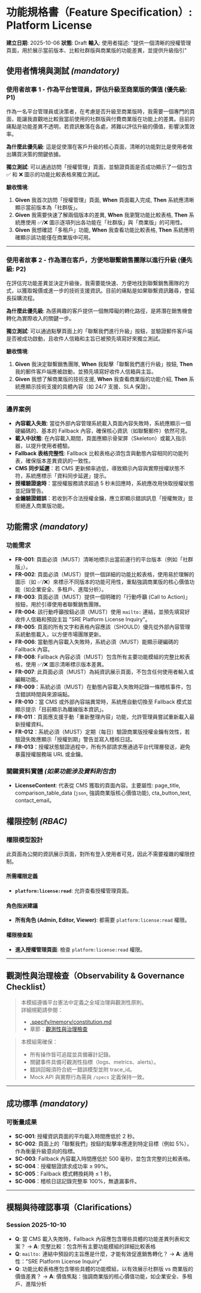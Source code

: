 # 功能規格書（Feature Specification）: Platform License

**建立日期**: 2025-10-06
**狀態**: Draft
**輸入**: 使用者描述: "提供一個清晰的授權管理頁面，用於展示當前版本、比較社群版與商業版的功能差異，並提供升級指引"

## 使用者情境與測試 *(mandatory)*

### 使用者故事 1 - 作為平台管理員，評估升級至商業版的價值 (優先級: P1)

作為一名平台管理員或決策者，在考慮是否升級至商業版時，我需要一個專門的頁面，能讓我直觀地比較我當前使用的社群版與付費商業版在功能上的差異。目前的痛點是功能差異不透明，若資訊散落在各處，將難以評估升級的價值，影響決策效率。

**為什麼此優先級**: 這是促使潛在客戶升級的核心頁面，清晰的功能對比是使用者做出購買決策的關鍵依據。

**獨立測試**: 可以通過訪問「授權管理」頁面，並驗證頁面是否成功顯示了一個包含 ✅ 和 ❌ 圖示的功能比較表格來獨立測試。

**驗收情境**:

1.  **Given** 我首次訪問「授權管理」頁面, **When** 頁面載入完成, **Then** 系統應清晰顯示當前版本為「社群版」。
2.  **Given** 我需要快速了解兩個版本的差異, **When** 我瀏覽功能比較表格, **Then** 系統應使用 ✅/❌ 圖示逐項列出各功能在「社群版」與「商業版」的可用性。
3.  **Given** 我想確認「多租戶」功能, **When** 我查看功能比較表格, **Then** 系統應明確顯示該功能僅在商業版中可用。

---

### 使用者故事 2 - 作為潛在客戶，方便地聯繫銷售團隊以進行升級 (優先級: P2)

在評估完功能差異並決定升級後，我需要能快速、方便地找到聯繫銷售團隊的方式，以獲取報價或進一步的技術支援資訊。目前的痛點是如果聯繫資訊難尋，會延長採購流程。

**為什麼此優先級**: 為感興趣的客戶提供一個無障礙的轉化路徑，是將潛在銷售機會轉化為實際收入的關鍵一步。

**獨立測試**: 可以通過點擊頁面上的「聯繫我們進行升級」按鈕，並驗證郵件客戶端是否被成功啟動，且收件人信箱和主旨已被預先填寫好來獨立測試。

**驗收情境**:

1.  **Given** 我決定聯繫銷售團隊, **When** 我點擊「聯繫我們進行升級」按鈕, **Then** 我的郵件客戶端應被啟動，並預先填寫好收件人信箱與主旨。
2.  **Given** 我想了解商業版的技術支援, **When** 我查看商業版的功能介紹, **Then** 系統應顯示技術支援的具體內容（如 24/7 支援、SLA 保證）。

---

### 邊界案例

- **內容載入失敗**: 當從外部內容管理系統載入頁面內容失敗時，系統應顯示一個硬編碼的、基本的 Fallback 內容，確保核心資訊（如聯繫郵件）依然可見。
- **載入中狀態**: 在內容載入期間，頁面應顯示骨架屏（Skeleton）或載入指示器，以提升使用者體驗。
- **Fallback 表格完整性**: Fallback 比較表格必須包含與動態內容相同的功能列表，確保版本差異資訊的一致性。
- **CMS 同步延遲**：若 CMS 更新頻率過低，導致顯示內容與實際授權狀態不符，系統應標示「資料同步延遲」提示。
- **授權驗證逾時**：當授權服務請求超過 5 秒未回應時，系統應改用快取授權狀態並記錄警告。
- **金鑰驗證錯誤**：若收到不合法授權金鑰，應立即顯示錯誤訊息「授權無效」並拒絕進入商業版功能。

## 功能需求 *(mandatory)*

### 功能需求

- **FR-001**: 頁面必須（MUST）清晰地標示出當前運行的平台版本（例如「社群版」）。
- **FR-002**: 頁面必須（MUST）提供一個詳細的功能比較表格，使用易於理解的圖示（如 ✅/❌）來標示不同版本的功能可用性，重點強調商業版的核心價值功能（如企業安全、多租戶、進階分析）。
- **FR-003**: 頁面必須（MUST）提供一個明確的「行動呼籲 (Call to Action)」按鈕，用於引導使用者聯繫銷售團隊。
- **FR-004**: 該行動呼籲按鈕必須（MUST）使用 `mailto:` 連結，並預先填寫好收件人信箱和預設主旨 "SRE Platform License Inquiry"。
- **FR-005**: 頁面的所有文字和表格內容應該（SHOULD）優先從外部內容管理系統動態載入，以方便市場團隊更新。
- **FR-006**: 當動態內容載入失敗時，系統必須（MUST）能顯示硬編碼的 Fallback 內容。
- **FR-008**: Fallback 內容必須（MUST）包含所有主要功能模組的完整比較表格，使用 ✅/❌ 圖示清晰標示版本差異。
- **FR-007**: 此頁面必須（MUST）為純資訊展示頁面，不包含任何使用者輸入或編輯功能。
- **FR-009**：系統必須（MUST）在動態內容載入失敗時記錄一條稽核事件，包含錯誤時間與來源端點。
- **FR-010**：當 CMS 或外部內容端異常時，系統應自動切換至 Fallback 模式並顯示提示「目前顯示為離線版本資訊」。
- **FR-011**：頁面應支援手動「重新整理內容」功能，允許管理員嘗試重新載入最新授權資料。
- **FR-012**：系統必須（MUST）定期（每日）驗證商業版授權金鑰有效性，若驗證失敗應顯示「授權到期」警告並寫入稽核日誌。
- **FR-013**：授權狀態驗證過程中，所有外部請求應通過平台代理層發送，避免暴露授權服務端 URL 或金鑰。

### 關鍵資料實體 *(如果功能涉及資料則包含)*

- **LicenseContent**: 代表從 CMS 獲取的頁面內容。主要屬性: page_title, comparison_table_data (`json`, 強調商業版核心價值功能), cta_button_text, contact_email。

## 權限控制 *(RBAC)*

### 權限模型設計

此頁面為公開的資訊展示頁面，對所有登入使用者可見，因此不需要複雜的權限控制。

#### 所需權限定義

- **`platform:license:read`**: 允許查看授權管理頁面。

#### 角色指派建議

- **所有角色 (Admin, Editor, Viewer)**: 都需要 `platform:license:read` 權限。

#### 權限檢查點

- **進入授權管理頁面**: 檢查 `platform:license:read` 權限。

---

## 觀測性與治理檢查（Observability & Governance Checklist）

> 本模組遵循平台憲法中定義之全域治理與觀測性原則。  
> 詳細規範請參閱：
> - [.specify/memory/constitution.md](../../.specify/memory/constitution.md)
> - 章節：[觀測性與治理檢查](../../.specify/memory/constitution.md#ai-生成與規格合規)

> 本模組需確保：
> - 所有操作皆可追蹤並具備審計記錄。  
> - 關鍵事件具備可觀測性指標（logs、metrics、alerts）。  
> - 錯誤回報須符合統一錯誤模型並附 trace_id。  
> - Mock API 與實際行為需與 `/specs` 定義保持一致。

---

## 成功標準 *(mandatory)*

### 可衡量成果

- **SC-001**: 授權資訊頁面的平均載入時間應低於 2 秒。
- **SC-002**: 頁面上的「聯繫我們」按鈕的點擊率應達到特定目標（例如 5%），作為衡量升級意向的指標。
- **SC-003**: Fallback 內容載入時間應低於 500 毫秒，並包含完整的比較表格。
- **SC-004**：授權驗證請求成功率 ≥ 99%。
- **SC-005**：Fallback 模式轉換耗時 ≤ 1 秒。
- **SC-006**：稽核日誌記錄完整率 100%，無遺漏事件。

---

## 模糊與待確認事項（Clarifications）

### Session 2025-10-10

- **Q**: 當 CMS 載入失敗時，Fallback 內容應包含哪些具體的功能差異列表和文案？ → **A**: 完整比較：包含所有主要功能模組的詳細比較表格
- **Q**: `mailto:` 連結中預設的主旨應是什麼，才能有效促進銷售轉化？ → **A**: 通用性："SRE Platform License Inquiry"
- **Q**: 功能比較表格應包含哪些具體的功能模組，以有效展示社群版 vs 商業版的價值差異？ → **A**: 價值焦點：強調商業版的核心價值功能，如企業安全、多租戶、進階分析